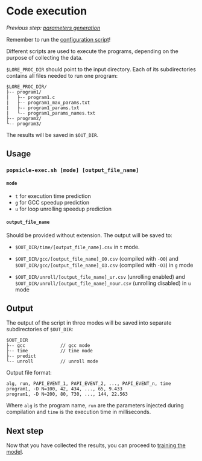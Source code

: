 # Code execution

_Previous step: [parameters generation](03_parameters_generation.md)_

Remember to run the [configuration script](00_configuration.md)!

Different scripts are used to execute the programs, depending on the purpose of collecting the data.

`$LORE_PROC_DIR` should point to the input directory. Each of its subdirectories contains all files needed to run one program:

    $LORE_PROC_DIR/
    ├-- program1/  
    |   ├-- program1.c
    |   ├-- program1_max_params.txt
    |   ├-- program1_params.txt
    |   └-- program1_params_names.txt
    ├-- program2/  
    └-- program3/

The results will be saved in `$OUT_DIR`.

## Usage

### `popsicle-exec.sh [mode] [output_file_name]`

#### `mode`

* `t` for execution time prediction
* `g` for GCC speedup prediction
* `u` for loop unrolling speedup prediction

#### `output_file_name`

Should be provided without extension. The output will be saved to:
* `$OUT_DIR/time/[output_file_name].csv` in `t` mode.


* `$OUT_DIR/gcc/[output_file_name]_O0.csv` (compiled with `-O0`) and `$OUT_DIR/gcc/[output_file_name]_O3.csv` (compiled with `-O3`) in `g` mode


* `$OUT_DIR/unroll/[output_file_name]_ur.csv` (unrolling enabled) and `$OUT_DIR/unroll/[output_file_name]_nour.csv` (unrolling disabled) in `u` mode


## Output

The output of the script in three modes will be saved into separate subdirectories of `$OUT_DIR`:

    $OUT_DIR
    ├-- gcc             // gcc mode
    ├-- time            // time mode
    ├-- predict   
    └-- unroll          // unroll mode
        
Output file format:

    alg, run, PAPI_EVENT_1, PAPI_EVENT_2, ..., PAPI_EVENT_n, time
    program1, -D N=100, 42, 434, ..., 65, 9.433
    program1, -D N=200, 80, 730, ..., 144, 22.563
    
Where `alg` is the program name, `run` are the parameters injected during compilation and `time` is the execution time in milliseconds.

## Next step

Now that you have collected the results, you can proceed to [training the model](05_training.md).
